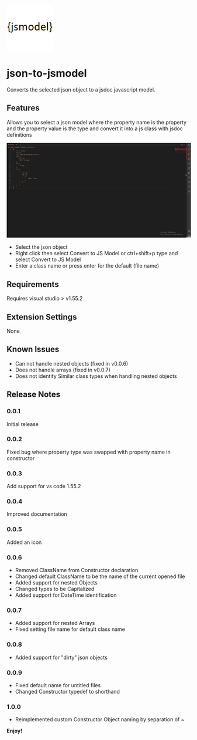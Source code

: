 ![](images/icon.png) 
# json-to-jsmodel

Converts the selected json object to a jsdoc javascript model.

## Features

Allows you to select a json model where the property name is the property and the property value is the type and convert it into a js class with jsdoc definitions

![demo](demo.gif)

- Select the json object
- Right click then select Convert to JS Model or ctrl+shift+p type and select Convert to JS Model
- Enter a class name or press enter for the default (file name)

## Requirements

Requires visual studio > v1.55.2

## Extension Settings

None

## Known Issues

- Can not handle nested objects (fixed in v0.0.6)
- Does not handle arrays (fixed in v0.0.7)
- Does not identify Similar class types when handling nested objects

## Release Notes

### 0.0.1

Initial release

### 0.0.2

Fixed bug where property type was swapped with property name in constructor

### 0.0.3

Add support for vs code 1.55.2

### 0.0.4

Improved documentation

### 0.0.5

Added an icon

### 0.0.6

- Removed ClassName from Constructor declaration
- Changed default ClassName to be the name of the current opened file
- Added support for nested Objects
- Changed types to be Capitalized
- Added support for DateTime identification

### 0.0.7

- Added support for nested Arrays
- Fixed setting file name for default class name

### 0.0.8

- Added support for "dirty" json objects

### 0.0.9

- Fixed default name for untitled files
- Changed Constructor typedef to shorthand

### 1.0.0

- Reimplemented custom Constructor Object naming by separation of ~

**Enjoy!**
